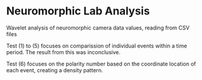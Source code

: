 # Neuromorphic Lab Analysis
Wavelet analysis of neuromorphic camera data values, reading from CSV files


Test (1) to (5) focuses on comparission of individual events within a time period.
The result from this was inconclusive.

Test (6) focuses on the polarity number based on the coordinate location of each event, creating a density pattern.

